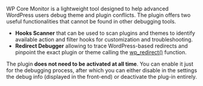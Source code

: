 WP Core Monitor is a lightweight tool designed to help advanced WordPress users debug theme and plugin conflicts. The plugin offers two useful functionalities that cannot be found in other debugging tools.

* **Hooks Scanner** that can be used to scan plugins and themes to identify available action and filter hooks for customization and troubleshooting.
* **Redirect Debugger** allowing to trace WordPress-based redirects and pinpoint the exact plugin or theme calling the [wp_redirect()](https://developer.wordpress.org/reference/functions/wp_redirect/) function.

The plugin **does not need to be activated at all time**. You can enable it just for the debugging process, after which you can either disable in the settings the debug info (displayed in the front-end) or deactivate the plug-in entirely.
